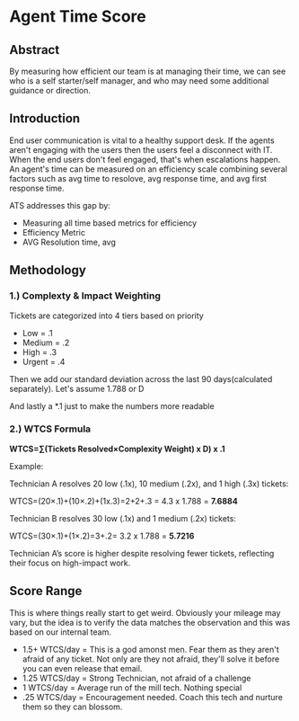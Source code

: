 # Agent Time Score
## Abstract
By measuring how efficient our team is at managing their time, we can see who is a self starter/self manager, and who may need some additional guidance or direction. 
## Introduction
End user communication is vital to a healthy support desk. If the agents aren't engaging with the users then the users feel a disconnect with IT. When the end users don't feel engaged, that's when escalations happen. An agent's time can be measured on an efficiency scale combining several factors such as avg time to resolove, avg response time, and avg first response time.

ATS addresses this gap by:

* Measuring all time based metrics for efficiency
* Efficiency Metric
* AVG Resolution time, avg

## Methodology
### 1.) Complexty & Impact Weighting
Tickets are categorized into 4 tiers based on priority
* Low = .1
* Medium = .2
* High = .3
* Urgent = .4

Then we add our standard deviation across the last 90 days(calculated separately). Let's assume 1.788 or D

And lastly a *.1 just to make the numbers more readable
### 2.) WTCS Formula
**WTCS=∑(Tickets Resolved×Complexity Weight) x D) x .1**

Example:

Technician A resolves 20 low (.1x), 10 medium (.2x), and 1 high (.3x) tickets:

WTCS=(20×.1)+(10×.2)+(1x.3)=2+2+.3 = 4.3 x 1.788 = **7.6884** 

Technician B resolves 30 low (.1x) and 1 medium (.2x) tickets:

WTCS=(30×.1)+(1×.2)=3+.2= 3.2 x 1.788 = **5.7216**

Technician A’s score is higher despite resolving fewer tickets, reflecting their focus on high-impact work.

## Score Range
This is where things really start to get weird. Obviously your mileage may vary, but the idea is to verify the data matches the observation and this was based on our internal team.
* 1.5+ WTCS/day  = This is a god amonst men. Fear them as they aren't afraid of any ticket. Not only are they not afraid, they'll solve it before you can even release that email.
* 1.25 WTCS/day = Strong Technician, not afraid of a challenge
* 1 WTCS/day = Average run of the mill tech. Nothing special
* .25 WTCS/day = Encouragement needed. Coach this tech and nurture them so they can blossom.
